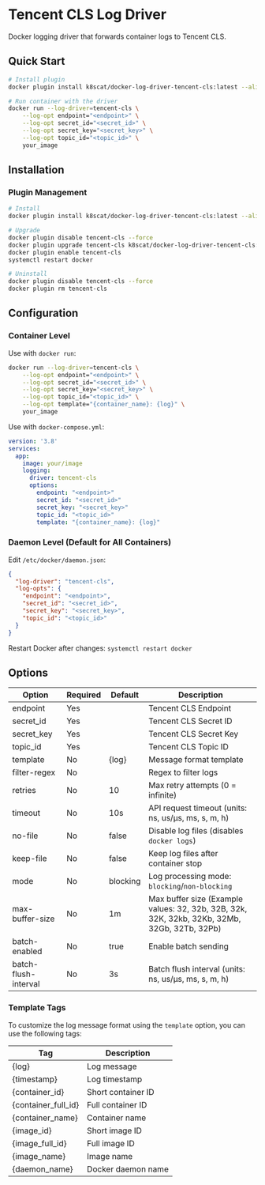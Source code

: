 # Tencent CLS Log Driver

Docker logging driver that forwards container logs to Tencent CLS.

## Quick Start

```bash
# Install plugin
docker plugin install k8scat/docker-log-driver-tencent-cls:latest --alias tencent-cls --grant-all-permissions

# Run container with the driver
docker run --log-driver=tencent-cls \
    --log-opt endpoint="<endpoint>" \
    --log-opt secret_id="<secret_id>" \
    --log-opt secret_key="<secret_key>" \
    --log-opt topic_id="<topic_id>" \
    your_image
```

## Installation

### Plugin Management

```bash
# Install
docker plugin install k8scat/docker-log-driver-tencent-cls:latest --alias tencent-cls --grant-all-permissions

# Upgrade
docker plugin disable tencent-cls --force
docker plugin upgrade tencent-cls k8scat/docker-log-driver-tencent-cls:latest --grant-all-permissions
docker plugin enable tencent-cls
systemctl restart docker

# Uninstall
docker plugin disable tencent-cls --force
docker plugin rm tencent-cls
```

## Configuration

### Container Level

Use with `docker run`:

```bash
docker run --log-driver=tencent-cls \
    --log-opt endpoint="<endpoint>" \
    --log-opt secret_id="<secret_id>" \
    --log-opt secret_key="<secret_key>" \
    --log-opt topic_id="<topic_id>" \
    --log-opt template="{container_name}: {log}" \
    your_image
```

Use with `docker-compose.yml`:

```yaml
version: '3.8'
services:
  app:
    image: your/image
    logging:
      driver: tencent-cls
      options:
        endpoint: "<endpoint>"
        secret_id: "<secret_id>"
        secret_key: "<secret_key>"
        topic_id: "<topic_id>"
        template: "{container_name}: {log}"
```

### Daemon Level (Default for All Containers)

Edit `/etc/docker/daemon.json`:

```json
{
  "log-driver": "tencent-cls",
  "log-opts": {
    "endpoint": "<endpoint>",
    "secret_id": "<secret_id>",
    "secret_key": "<secret_key>",
    "topic_id": "<topic_id>"
  }
}
```

Restart Docker after changes: `systemctl restart docker`

## Options

| Option               | Required | Default                  | Description                                                                                  |
|----------------------|----------|--------------------------|----------------------------------------------------------------------------------------------|
| endpoint                  | Yes       |  | Tencent CLS Endpoint                                                                             |
| secret_id                | Yes      |                          | Tencent CLS Secret ID                                                                               |
| secret_key              | Yes      |                          | Tencent CLS Secret Key                                                                              |
| topic_id              | Yes      |                          | Tencent CLS Topic ID                                                                              |
| template             | No       | {log}                    | Message format template                                                                      |
| filter-regex         | No       |                          | Regex to filter logs                                                                         |
| retries              | No       | 10                        | Max retry attempts (0 = infinite)                                                            |
| timeout              | No       | 10s                      | API request timeout (units: ns, us/µs, ms, s, m, h)                                          |
| no-file              | No       | false                    | Disable log files (disables `docker logs`)                                                   |
| keep-file            | No       | false                    | Keep log files after container stop                                                          |
| mode                 | No       | blocking                 | Log processing mode: `blocking`/`non-blocking`                                               |
| max-buffer-size      | No       | 1m                       | Max buffer size (Example values: 32, 32b, 32B, 32k, 32K, 32kb, 32Kb, 32Mb, 32Gb, 32Tb, 32Pb) |
| batch-enabled        | No       | true                     | Enable batch sending                                                                         |
| batch-flush-interval | No       | 3s                       | Batch flush interval (units: ns, us/µs, ms, s, m, h)                                         |

### Template Tags

To customize the log message format using the `template` option, you can use the following tags:

| Tag                 | Description        |
|---------------------|--------------------|
| {log}               | Log message        |
| {timestamp}         | Log timestamp      |
| {container_id}      | Short container ID |
| {container_full_id} | Full container ID  |
| {container_name}    | Container name     |
| {image_id}          | Short image ID     |
| {image_full_id}     | Full image ID      |
| {image_name}        | Image name         |
| {daemon_name}       | Docker daemon name |
